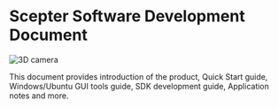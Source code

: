 # Scepter Software Development Document

![3D camera](.../../../README-asserts/01.avif)

This document provides introduction of the product, Quick Start guide, Windows/Ubuntu GUI tools guide, SDK development guide, Application notes and more.
